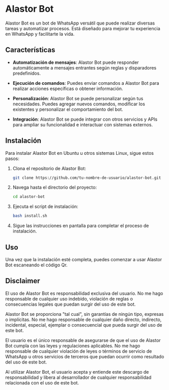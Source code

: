 # Alastor Bot

Alastor Bot es un bot de WhatsApp versátil que puede realizar diversas tareas y automatizar procesos. Está diseñado para mejorar tu experiencia en WhatsApp y facilitarte la vida.

## Características

- **Automatización de mensajes**: Alastor Bot puede responder automáticamente a mensajes entrantes según reglas y disparadores predefinidos.

- **Ejecución de comandos**: Puedes enviar comandos a Alastor Bot para realizar acciones específicas o obtener información.

- **Personalización**: Alastor Bot se puede personalizar según tus necesidades. Puedes agregar nuevos comandos, modificar los existentes y personalizar el comportamiento del bot.

- **Integración**: Alastor Bot se puede integrar con otros servicios y APIs para ampliar su funcionalidad e interactuar con sistemas externos.

## Instalación

Para instalar Alastor Bot en Ubuntu u otros sistemas Linux, sigue estos pasos:

1. Clona el repositorio de Alastor Bot:

    ```sh
    git clone https://github.com/tu-nombre-de-usuario/alastor-bot.git
    ```

2. Navega hasta el directorio del proyecto:

    ```sh
    cd alastor-bot
    ```

3. Ejecuta el script de instalación:

    ```sh
    bash install.sh
    ```

4. Sigue las instrucciones en pantalla para completar el proceso de instalación.

## Uso

Una vez que la instalación esté completa, puedes comenzar a usar Alastor Bot escaneando el código Qr.

## Disclaimer

El uso de Alastor Bot es responsabilidad exclusiva del usuario. No me hago responsable de cualquier uso indebido, violación de reglas o consecuencias legales que puedan surgir del uso de este bot.

Alastor Bot se proporciona "tal cual", sin garantías de ningún tipo, expresas o implícitas. No me hago responsable de cualquier daño directo, indirecto, incidental, especial, ejemplar o consecuencial que pueda surgir del uso de este bot.

El usuario es el único responsable de asegurarse de que el uso de Alastor Bot cumpla con las leyes y regulaciones aplicables. No me hago responsable de cualquier violación de leyes o términos de servicio de WhatsApp u otros servicios de terceros que puedan ocurrir como resultado del uso de este bot.

Al utilizar Alastor Bot, el usuario acepta y entiende este descargo de responsabilidad y libera al desarrollador de cualquier responsabilidad relacionada con el uso de este bot.
